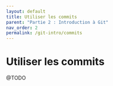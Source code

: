 ```yaml
---
layout: default
title: Utiliser les commits
parent: "Partie 2 : Introduction à Git"
nav_order: 2
permalink: /git-intro/commits
---
```


# Utiliser les commits
@TODO
